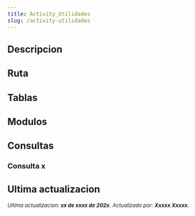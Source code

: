```yaml
---
title: Activity_Utilidades
slug: /activity-utilidades
---
```

## Descripcion
## Ruta
## Tablas
## Modulos
## Consultas
### Consulta x
## Ultima actualizacion
<div class='ultima-actualizacion'> <small> <i> Ultima actualizacion: <b> xx de xxxx de 202x.</b> </i> </small> <small> <i> Actualizado por: <b> Xxxxx Xxxxx.</b> </i> </small> </div>
